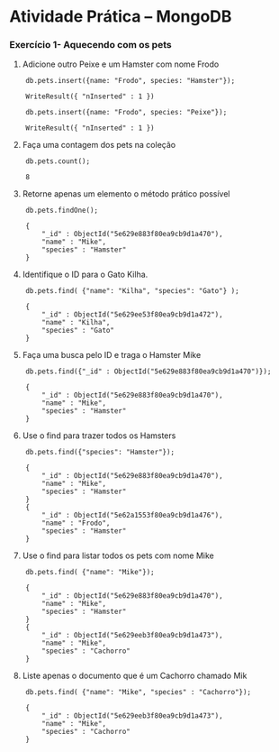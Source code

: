# Atividade Prática – MongoDB


### Exercício 1- Aquecendo com os pets

1. Adicione outro Peixe e um Hamster com nome Frodo
```
    db.pets.insert({name: "Frodo", species: "Hamster"});

    WriteResult({ "nInserted" : 1 })

    db.pets.insert({name: "Frodo", species: "Peixe"});

    WriteResult({ "nInserted" : 1 })
```

2. Faça uma contagem dos pets na coleção

```
    db.pets.count();

    8
```

3. Retorne apenas um elemento o método prático possível

```
    db.pets.findOne();

    {
        "_id" : ObjectId("5e629e883f80ea9cb9d1a470"),
        "name" : "Mike",
        "species" : "Hamster"
    }
```

4. Identifique o ID para o Gato Kilha.

```
    db.pets.find( {"name": "Kilha", "species": "Gato"} );

    { 
        "_id" : ObjectId("5e629ee53f80ea9cb9d1a472"), 
        "name" : "Kilha", 
        "species" : "Gato" 
    }
```

5. Faça uma busca pelo ID e traga o Hamster Mike

```
    db.pets.find({"_id" : ObjectId("5e629e883f80ea9cb9d1a470")});

    { 
        "_id" : ObjectId("5e629e883f80ea9cb9d1a470"), 
        "name" : "Mike", 
        "species" : "Hamster" 
    }
```

6. Use o find para trazer todos os Hamsters

```
    db.pets.find({"species": "Hamster"});

    { 
        "_id" : ObjectId("5e629e883f80ea9cb9d1a470"), 
        "name" : "Mike", 
        "species" : "Hamster" 
    }
    { 
        "_id" : ObjectId("5e62a1553f80ea9cb9d1a476"), 
        "name" : "Frodo", 
        "species" : "Hamster" 
    }
```

7. Use o find para listar todos os pets com nome Mike

```
    db.pets.find( {"name": "Mike"});

    { 
        "_id" : ObjectId("5e629e883f80ea9cb9d1a470"), 
        "name" : "Mike", 
        "species" : "Hamster" 
    }
    { 
        "_id" : ObjectId("5e629eeb3f80ea9cb9d1a473"), 
        "name" : "Mike", 
        "species" : "Cachorro" 
    }
```

8. Liste apenas o documento que é um Cachorro chamado Mik

```
    db.pets.find( {"name": "Mike", "species" : "Cachorro"});

    { 
        "_id" : ObjectId("5e629eeb3f80ea9cb9d1a473"), 
        "name" : "Mike", 
        "species" : "Cachorro" 
    }
```